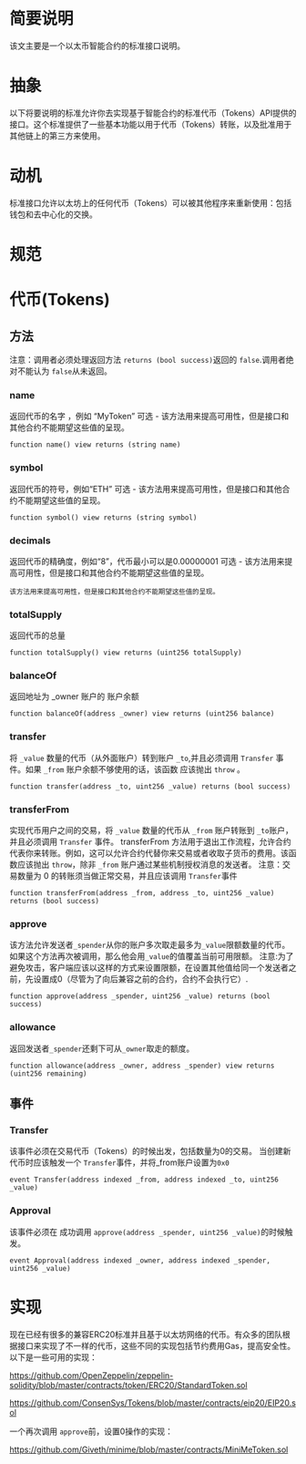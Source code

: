 # 简要说明
该文主要是一个以太币智能合约的标准接口说明。
# 抽象
以下将要说明的标准允许你去实现基于智能合约的标准代币（Tokens）API提供的接口。这个标准提供了一些基本功能以用于代币（Tokens）转账，以及批准用于其他链上的第三方来使用。
# 动机
标准接口允许以太坊上的任何代币（Tokens）可以被其他程序来重新使用：包括钱包和去中心化的交换。
# 规范
# 代币(Tokens)
## 方法
注意：调用者必须处理返回方法 `returns (bool success)`返回的 `false`.调用者绝对不能认为 `false`从未返回。

### name
返回代币的名字 ，例如 “MyToken”
可选 - 该方法用来提高可用性，但是接口和其他合约不能期望这些值的呈现。

`function name() view returns (string name)`

### symbol
返回代币的符号，例如“ETH”
可选 - 该方法用来提高可用性，但是接口和其他合约不能期望这些值的呈现。

`function symbol() view returns (string symbol)`

### decimals
返回代币的精确度，例如“8”，代币最小可以是0.00000001
可选 - 该方法用来提高可用性，但是接口和其他合约不能期望这些值的呈现。

`该方法用来提高可用性，但是接口和其他合约不能期望这些值的呈现。`

### totalSupply
返回代币的总量

`function totalSupply() view returns (uint256 totalSupply)`

### balanceOf
返回地址为 _owner 账户的 账户余额

`function balanceOf(address _owner) view returns (uint256 balance)`

### transfer
将 `_value` 数量的代币（从外面账户）转到账户 `_to`,并且必须调用 `Transfer` 事件。如果 `_from` 账户余额不够使用的话，该函数 应该抛出 `throw` 。

`function transfer(address _to, uint256 _value) returns (bool success)`

### transferFrom
实现代币用户之间的交易，将 `_value` 数量的代币从 `_from` 账户转账到 `_to`账户，并且必须调用 `Transfer` 事件。
transferFrom 方法用于退出工作流程，允许合约代表你来转账。例如，这可以允许合约代替你来交易或者收取子货币的费用。该函数应该抛出 `throw`，除非 `_from` 账户通过某些机制授权消息的发送者。
注意：交易数量为 0 的转账须当做正常交易，并且应该调用 `Transfer`事件

`function transferFrom(address _from, address _to, uint256 _value) returns (bool success)`

### approve
该方法允许发送者`_spender`从你的账户多次取走最多为`_value`限额数量的代币。如果这个方法再次被调用，那么他会用`_value`的值覆盖当前可用限额。
注意:为了避免攻击，客户端应该以这样的方式来设置限额，在设置其他值给同一个发送者之前，先设置成0（尽管为了向后兼容之前的合约，合约不会执行它）.

`function approve(address _spender, uint256 _value) returns (bool success)`

### allowance
返回发送者`_spender`还剩下可从`_owner`取走的额度。

`function allowance(address _owner, address _spender) view returns (uint256 remaining)`

## 事件
### Transfer
该事件必须在交易代币（Tokens）的时候出发，包括数量为0的交易。
当创建新代币时应该触发一个 `Transfer`事件，并将_from账户设置为`0x0`

`event Transfer(address indexed _from, address indexed _to, uint256 _value)`

### Approval
该事件必须在 成功调用 `approve(address _spender, uint256 _value)`的时候触发。

`event Approval(address indexed _owner, address indexed _spender, uint256 _value)`

# 实现
现在已经有很多的兼容ERC20标准并且基于以太坊网络的代币。有众多的团队根据接口来实现了不一样的代币，这些不同的实现包括节约费用Gas，提高安全性。
以下是一些可用的实现：

https://github.com/OpenZeppelin/zeppelin-solidity/blob/master/contracts/token/ERC20/StandardToken.sol

https://github.com/ConsenSys/Tokens/blob/master/contracts/eip20/EIP20.sol

一个再次调用 `approve`前，设置0操作的实现：

https://github.com/Giveth/minime/blob/master/contracts/MiniMeToken.sol













